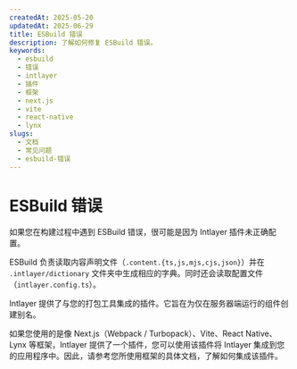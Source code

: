 ```yaml
---
createdAt: 2025-05-20
updatedAt: 2025-06-29
title: ESBuild 错误
description: 了解如何修复 ESBuild 错误。
keywords:
  - esbuild
  - 错误
  - intlayer
  - 插件
  - 框架
  - next.js
  - vite
  - react-native
  - lynx
slugs:
  - 文档
  - 常见问题
  - esbuild-错误
---
```


# ESBuild 错误

如果您在构建过程中遇到 ESBuild 错误，很可能是因为 Intlayer 插件未正确配置。

ESBuild 负责读取内容声明文件（`.content.{ts,js,mjs,cjs,json}`）并在 `.intlayer/dictionary` 文件夹中生成相应的字典。同时还会读取配置文件（`intlayer.config.ts`）。

Intlayer 提供了与您的打包工具集成的插件。它旨在为仅在服务器端运行的组件创建别名。

如果您使用的是像 Next.js（Webpack / Turbopack）、Vite、React Native、Lynx 等框架，Intlayer 提供了一个插件，您可以使用该插件将 Intlayer 集成到您的应用程序中。因此，请参考您所使用框架的具体文档，了解如何集成该插件。
